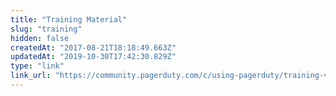 ```yaml
---
title: "Training Material"
slug: "training"
hidden: false
createdAt: "2017-08-21T18:18:49.663Z"
updatedAt: "2019-10-30T17:42:30.829Z"
type: "link"
link_url: "https://community.pagerduty.com/c/using-pagerduty/training-videos/28"
---
```

